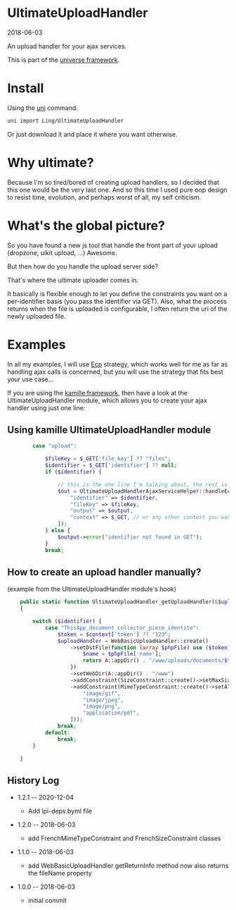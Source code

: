UltimateUploadHandler
===========
2018-06-03



An upload handler for your ajax services.


This is part of the [universe framework](https://github.com/karayabin/universe-snapshot).


Install
==========
Using the [uni](https://github.com/lingtalfi/universe-naive-importer) command.
```bash
uni import Ling/UltimateUploadHandler
```

Or just download it and place it where you want otherwise.




Why ultimate?
=================
Because I'm so tired/bored of creating upload handlers, so I decided that this one would be the very last one.
And so this time I used pure oop design to resist time, evolution, and perhaps worst of all, my self criticism.




What's the global picture?
===================

So you have found a new js tool that handle the front part of your upload (dropzone, uikit upload, ...)
Awesome.

But then how do you handle the upload server side?

That's where the ultimate uploader comes in.

It basically is flexible enough to let you define the constraints you want on a per-identifier basis
(you pass the identifier via GET). Also, what the process returns when the file is uploaded is configurable,
I often return the uri of the newly uploaded file.




Examples
=============

In all my examples, I will use [Ecp](https://github.com/lingtalfi/Ecp) strategy,
which works well for me as far as handling ajax calls is concerned,
but you will use the strategy that fits best your use case...



If you are using the [kamille framework](https://github.com/lingtalfi/kamille),
then have a look at the UltimateUploadHandler module, which allows you to create your
ajax handler using just one line:



Using kamille UltimateUploadHandler module
------------------------

```php
        case "upload":

            $fileKey = $_GET['file_key'] ?? "files";
            $identifier = $_GET['identifier'] ?? null;
            if ($identifier) {

                // this is the one line I'm talking about, the rest is just ecp piping...
                $out = UltimateUploadHandlerAjaxServiceHelper::handleEcpUpload([
                    "identifier" => $identifier,
                    "fileKey" => $fileKey,
                    "output" => $output,
                    "context" => $_GET, // or any other context you want
                ]);
            } else {
                $output->error("identifier not found in GET");
            }
            break;
```


How to create an upload handler manually?
---------------------

(example from the UltimateUploadHandler module's hook)

```php
    public static function UltimateUploadHandler_getUploadHandler(&$uploadHandler, string $identifier, array $context = [])
    {

        switch ($identifier) {
            case "ThisApp_document_collector_piece_identite":
                $token = $context['token'] ?? "123";
                $uploadHandler = WebBasicUploadHandler::create()
                    ->setDstFile(function (array $phpFile) use ($token) {
                        $name = $phpFile['name'];
                        return A::appDir() . "/www/uploads/documents/$token/$name";
                    })
                    ->setWebDir(A::appDir() . "/www")
                    ->addConstraint(SizeConstraint::create()->setMaxSize("5M"))
                    ->addConstraint(MimeTypeConstraint::create()->setAllowedMimeTypes([
                        "image/gif",
                        "image/jpeg",
                        "image/png",
                        "application/pdf",
                    ]));
                break;
            default:
                break;
        }

    }
```



History Log
------------------

- 1.2.1 -- 2020-12-04

    - Add lpi-deps.byml file

- 1.2.0 -- 2018-06-03

    - add FrenchMimeTypeConstraint and FrenchSizeConstraint classes

- 1.1.0 -- 2018-06-03

    - add WebBasicUploadHandler getReturnInfo method now also returns the fileName property

- 1.0.0 -- 2018-06-03

    - initial commit